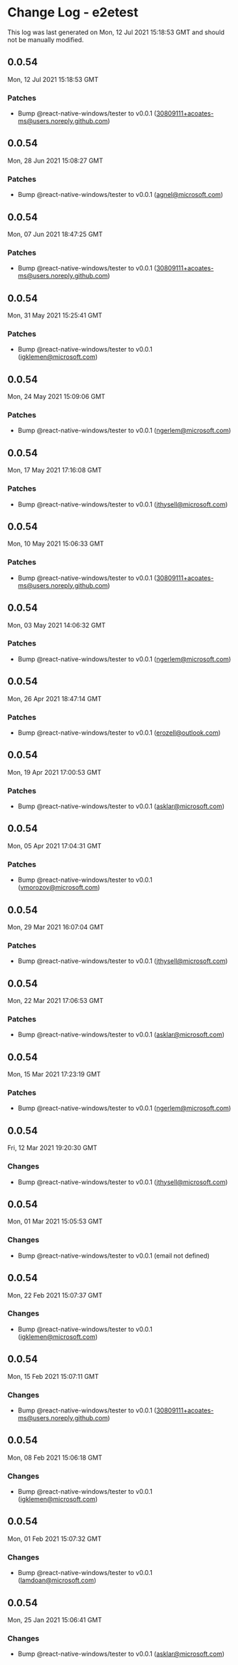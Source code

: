 # Change Log - e2etest

This log was last generated on Mon, 12 Jul 2021 15:18:53 GMT and should not be manually modified.

<!-- Start content -->

## 0.0.54

Mon, 12 Jul 2021 15:18:53 GMT

### Patches

- Bump @react-native-windows/tester to v0.0.1 (30809111+acoates-ms@users.noreply.github.com)

## 0.0.54

Mon, 28 Jun 2021 15:08:27 GMT

### Patches

- Bump @react-native-windows/tester to v0.0.1 (agnel@microsoft.com)

## 0.0.54

Mon, 07 Jun 2021 18:47:25 GMT

### Patches

- Bump @react-native-windows/tester to v0.0.1 (30809111+acoates-ms@users.noreply.github.com)

## 0.0.54

Mon, 31 May 2021 15:25:41 GMT

### Patches

- Bump @react-native-windows/tester to v0.0.1 (igklemen@microsoft.com)

## 0.0.54

Mon, 24 May 2021 15:09:06 GMT

### Patches

- Bump @react-native-windows/tester to v0.0.1 (ngerlem@microsoft.com)

## 0.0.54

Mon, 17 May 2021 17:16:08 GMT

### Patches

- Bump @react-native-windows/tester to v0.0.1 (jthysell@microsoft.com)

## 0.0.54

Mon, 10 May 2021 15:06:33 GMT

### Patches

- Bump @react-native-windows/tester to v0.0.1 (30809111+acoates-ms@users.noreply.github.com)

## 0.0.54

Mon, 03 May 2021 14:06:32 GMT

### Patches

- Bump @react-native-windows/tester to v0.0.1 (ngerlem@microsoft.com)

## 0.0.54

Mon, 26 Apr 2021 18:47:14 GMT

### Patches

- Bump @react-native-windows/tester to v0.0.1 (erozell@outlook.com)

## 0.0.54

Mon, 19 Apr 2021 17:00:53 GMT

### Patches

- Bump @react-native-windows/tester to v0.0.1 (asklar@microsoft.com)

## 0.0.54

Mon, 05 Apr 2021 17:04:31 GMT

### Patches

- Bump @react-native-windows/tester to v0.0.1 (vmorozov@microsoft.com)

## 0.0.54

Mon, 29 Mar 2021 16:07:04 GMT

### Patches

- Bump @react-native-windows/tester to v0.0.1 (jthysell@microsoft.com)

## 0.0.54

Mon, 22 Mar 2021 17:06:53 GMT

### Patches

- Bump @react-native-windows/tester to v0.0.1 (asklar@microsoft.com)

## 0.0.54

Mon, 15 Mar 2021 17:23:19 GMT

### Patches

- Bump @react-native-windows/tester to v0.0.1 (ngerlem@microsoft.com)

## 0.0.54

Fri, 12 Mar 2021 19:20:30 GMT

### Changes

- Bump @react-native-windows/tester to v0.0.1 (jthysell@microsoft.com)

## 0.0.54

Mon, 01 Mar 2021 15:05:53 GMT

### Changes

- Bump @react-native-windows/tester to v0.0.1 (email not defined)

## 0.0.54

Mon, 22 Feb 2021 15:07:37 GMT

### Changes

- Bump @react-native-windows/tester to v0.0.1 (igklemen@microsoft.com)

## 0.0.54

Mon, 15 Feb 2021 15:07:11 GMT

### Changes

- Bump @react-native-windows/tester to v0.0.1 (30809111+acoates-ms@users.noreply.github.com)

## 0.0.54

Mon, 08 Feb 2021 15:06:18 GMT

### Changes

- Bump @react-native-windows/tester to v0.0.1 (igklemen@microsoft.com)

## 0.0.54

Mon, 01 Feb 2021 15:07:32 GMT

### Changes

- Bump @react-native-windows/tester to v0.0.1 (lamdoan@microsoft.com)

## 0.0.54

Mon, 25 Jan 2021 15:06:41 GMT

### Changes

- Bump @react-native-windows/tester to v0.0.1 (asklar@microsoft.com)
